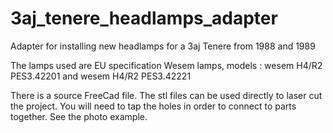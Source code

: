 # 3aj_tenere_headlamps_adapter
Adapter for installing new headlamps for a 3aj Tenere from 1988 and 1989

The lamps used are EU specification Wesem lamps, models : wesem H4/R2 PES3.42201 and wesem H4/R2 PES3.42221

There is a source FreeCad file. The stl files can be used directly to laser cut the project. You will need to tap the holes in order to connect to parts together. See the photo example.
